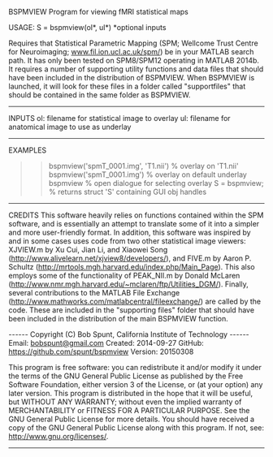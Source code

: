BSPMVIEW Program for viewing fMRI statistical maps

  USAGE: S = bspmview(ol*, ul*)       *optional inputs

Requires that Statistical Parametric Mapping (SPM; Wellcome Trust Centre
for Neuroimaging; www.fil.ion.ucl.ac.uk/spm/) be in your MATLAB search
path. It has only been tested on SPM8/SPM12 operating in MATLAB 2014b. It
requires a number of supporting utility functions and data files that
should have been included in the distribution of BSPMVIEW. When BSPMVIEW
is launched, it will look for these files in a folder called
"supportfiles" that should be contained in the same folder as BSPMVIEW.

_________________________________________________________________________
 INPUTS
  ol: filename for statistical image to overlay
  ul: filename for anatomical image to use as underlay

_________________________________________________________________________
 EXAMPLES
  >> bspmview('spmT_0001.img', 'T1.nii')   % overlay on 'T1.nii'
  >> bspmview('spmT_0001.img')   % overlay on default underlay
  >> bspmview                    % open dialogue for selecting overlay
  >> S = bspmview;     % returns struct 'S' containing GUI obj handles
  
_________________________________________________________________________
 CREDITS
  This software heavily relies on functions contained within the SPM
  software, and is essentially an attempt to translate some of it into a
  simpler and more user-friendly format. In addition, this software was
  inspired by and in some cases uses code from two other statistical
  image viewers: XJVIEW.m by Xu Cui, Jian Li, and Xiaowei Song
  (http://www.alivelearn.net/xjview8/developers/), and FIVE.m by Aaron P.
  Schultz (http://mrtools.mgh.harvard.edu/index.php/Main_Page). This also
  employs some of the functionality of PEAK_NII.m by Donald McLaren
  (http://www.nmr.mgh.harvard.edu/~mclaren/ftp/Utilities_DGM/). Finally,
  several contributions to the MATLAB File Exchange
  (http://www.mathworks.com/matlabcentral/fileexchange/) are called by
  the code. These are included in the "supporting files" folder that should 
  have been included in the distribution of the main BSPMVIEW function.

------ Copyright (C) Bob Spunt, California Institute of Technology ------
  Email:    bobspunt@gmail.com
  Created:  2014-09-27
  GitHub:   https://github.com/spunt/bspmview
  Version:  20150308

  This program is free software: you can redistribute it and/or modify
  it under the terms of the GNU General Public License as published by
  the Free Software Foundation, either version 3 of the License, or (at
  your option) any later version.
      This program is distributed in the hope that it will be useful, but
  WITHOUT ANY WARRANTY; without even the implied warranty of
  MERCHANTABILITY or FITNESS FOR A PARTICULAR PURPOSE.  See the GNU
  General Public License for more details.
      You should have received a copy of the GNU General Public License
  along with this program.  If not, see: http://www.gnu.org/licenses/.
_________________________________________________________________________

